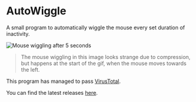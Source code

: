 # AutoWiggle

A small program to automatically wiggle the mouse every set duration of inactivity.

![Mouse wiggling after 5 seconds](https://github.com/user-attachments/assets/67ff3e1e-86b8-4013-9941-4f2a6504cd04)
> The mouse wiggling in this image looks strange due to compression,
> but happens at the start of the gif, when the mouse moves towards the left.

This program has managed to pass [VirusTotal](https://www.virustotal.com/gui/file/6e6a8774a580f9b17c2cdd51bd2d66081dba40630b22f133d8748732115fd7a1).

You can find the latest releases [here](https://github.com/ThatLukeDev/auto-wiggle/releases).
